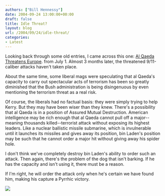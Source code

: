 ```yaml
---
authors: ["Bill Hennessy"]
date: 2004-09-24 13:00:00+00:00
draft: false
title: Idle Threat?
layout: blog
url: /2004/09/24/idle-threat/
categories:
- Latest
---
```


Looking back through some old entries, I came across this one: [Al Qaeda Threatens Europe](/Default.aspx?tabid=25&mid=602&ctl=ViewEntry&EntryID=43). from July 1. Almost 3 months later, the threatened 9/11-caliber attacks haven't taken place.




About the same time, some liberal mags were speculating that al Qaeda's capacity to carry out spectacular acts of terrorism has been so greatly diminished that the Bush administration is being disingenuous by even mentioning the terrorism threat as a real risk.




Of course, the liberals had no factual basis: they were simply trying to help Kerry. But they may have been wiser than they knew. There's a possibility that al Qaeda is in a position of Assured Mutual Destruction. American intelligence may be rich enough that al Qaeda cannot pull off a major--meaning thousands killed--terrorist attack without exposing its highest leaders. Like a nuclear ballistic missile submarine, which is invulnerable until it launches its missiles and gives away its position, bin Laden's position may be such that he cannot order a major hit without giving away his spider hole. 




I don't think we've completely destroy bin Laden's ability to order such an attack. Then again, there's the problem of the dog that isn't barking. If he has the capacity and isn't using it, there must be a reason.




If I'm right, he will order the attack only when he's certain we have found him, making his capture a Pyrrhic victory.

![](https://blog.billhennessy.com/aggbug.aspx?PostID=550)

